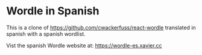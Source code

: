 # Wordle in Spanish

This is a clone of https://github.com/cwackerfuss/react-wordle translated in spanish with a spanish wordlist.

Vist the spanish Wordle website at: https://wordle-es.xavier.cc




